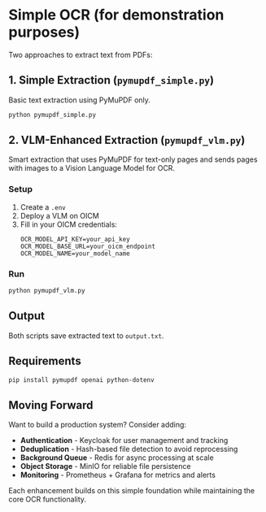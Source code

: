 # Simple OCR (for demonstration purposes)

Two approaches to extract text from PDFs:

## 1. Simple Extraction (`pymupdf_simple.py`)
Basic text extraction using PyMuPDF only.

```bash
python pymupdf_simple.py
```

## 2. VLM-Enhanced Extraction (`pymupdf_vlm.py`)
Smart extraction that uses PyMuPDF for text-only pages and sends pages with images to a Vision Language Model for OCR.

### Setup
1. Create a `.env`
2. Deploy a VLM on OICM
3. Fill in your OICM credentials:
   ```
   OCR_MODEL_API_KEY=your_api_key
   OCR_MODEL_BASE_URL=your_oicm_endpoint
   OCR_MODEL_NAME=your_model_name
   ```

### Run
```bash
python pymupdf_vlm.py
```

## Output
Both scripts save extracted text to `output.txt`.

## Requirements
```bash
pip install pymupdf openai python-dotenv
```

## Moving Forward

Want to build a production system? Consider adding:
- **Authentication** - Keycloak for user management and tracking
- **Deduplication** - Hash-based file detection to avoid reprocessing
- **Background Queue** - Redis for async processing at scale
- **Object Storage** - MinIO for reliable file persistence
- **Monitoring** - Prometheus + Grafana for metrics and alerts

Each enhancement builds on this simple foundation while maintaining the core OCR functionality.
